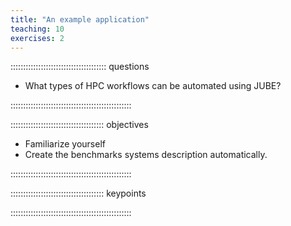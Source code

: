 ```yaml
---
title: "An example application"
teaching: 10
exercises: 2
---
```


:::::::::::::::::::::::::::::::::::::: questions 

- What types of HPC workflows can be automated using JUBE?

::::::::::::::::::::::::::::::::::::::::::::::::

::::::::::::::::::::::::::::::::::::: objectives

- Familiarize yourself 
- Create the benchmarks systems description automatically.

::::::::::::::::::::::::::::::::::::::::::::::::

::::::::::::::::::::::::::::::::::::: keypoints


::::::::::::::::::::::::::::::::::::::::::::::::


